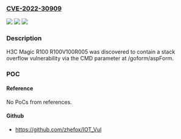### [CVE-2022-30909](https://cve.mitre.org/cgi-bin/cvename.cgi?name=CVE-2022-30909)
![](https://img.shields.io/static/v1?label=Product&message=n%2Fa&color=blue)
![](https://img.shields.io/static/v1?label=Version&message=n%2Fa&color=blue)
![](https://img.shields.io/static/v1?label=Vulnerability&message=n%2Fa&color=brighgreen)

### Description

H3C Magic R100 R100V100R005 was discovered to contain a stack overflow vulnerability via the CMD parameter at /goform/aspForm.

### POC

#### Reference
No PoCs from references.

#### Github
- https://github.com/zhefox/IOT_Vul

